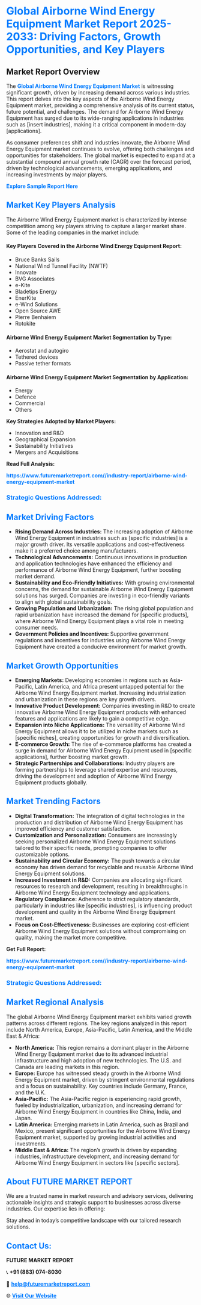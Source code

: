 <h1 style="color: #007BFF;">Global Airborne Wind Energy Equipment Market Report 2025-2033: Driving Factors, Growth Opportunities, and Key Players</h1>

<section id="overview">
<h2>Market Report Overview</h2>
<p>The <a href="https://www.futuremarketreport.com//industry-report/airborne-wind-energy-equipment-market" style="color: #007BFF; text-decoration: none;"><strong>Global Airborne Wind Energy Equipment Market</strong></a> is witnessing significant growth, driven by increasing demand across various industries. This report delves into the key aspects of the Airborne Wind Energy Equipment market, providing a comprehensive analysis of its current status, future potential, and challenges. The demand for Airborne Wind Energy Equipment has surged due to its wide-ranging applications in industries such as [insert industries], making it a critical component in modern-day [applications].</p>
<p>As consumer preferences shift and industries innovate, the Airborne Wind Energy Equipment market continues to evolve, offering both challenges and opportunities for stakeholders. The global market is expected to expand at a substantial compound annual growth rate (CAGR) over the forecast period, driven by technological advancements, emerging applications, and increasing investments by major players.</p>
</section>

<section id="overview">
<p><a href="https://www.futuremarketreport.com//request-sample/reportId=55500" style="color: #007BFF; text-decoration: none;"><strong>Explore Sample Report Here</strong></a></p>
</section>

<section id="key-players">
<h2 style="color: #007BFF;">Market Key Players Analysis</h2>
<p>The Airborne Wind Energy Equipment market is characterized by intense competition among key players striving to capture a larger market share. Some of the leading companies in the market include:</p>
<h4>Key Players Covered in the Airborne Wind Energy Equipment Report:</h4>
<ul><li>Bruce Banks Sails</li><li>National Wind Tunnel Facility (NWTF)</li><li>Innovate</li><li>BVG Associates</li><li>e-Kite</li><li>Bladetips Energy</li><li>EnerKite</li><li>e-Wind Solutions</li><li>Open Source AWE</li><li>Pierre Benhaiem</li><li>Rotokite</li></ul>
<h4>Airborne Wind Energy Equipment Market Segmentation by Type:</h4>
<ul><li>Aerostat and autogiro</li><li>Tethered devices</li><li>Passive tether formats</li></ul>

<h4>Airborne Wind Energy Equipment Market Segmentation by Application:</h4>
<ul><li>Energy</li><li>Defence</li><li>Commercial</li><li>Others</li></ul>
<p><strong>Key Strategies Adopted by Market Players:</strong></p>
<ul>
<li>Innovation and R&D</li>
<li>Geographical Expansion</li>
<li>Sustainability Initiatives</li>
<li>Mergers and Acquisitions</li>
</ul>
</section>

<section>
<p><strong>Read Full Analysis: </strong></p><a href="https://www.futuremarketreport.com//industry-report/airborne-wind-energy-equipment-market" style="color: #007BFF; text-decoration: none;"><strong>https://www.futuremarketreport.com//industry-report/airborne-wind-energy-equipment-market</strong></a>
<h3 style="color: #007BFF;">Strategic Questions Addressed:</h3>
</section>

<section id="driving-factors">
<h2 style="color: #007BFF;">Market Driving Factors</h2>
<ul>
<li><strong>Rising Demand Across Industries:</strong> The increasing adoption of Airborne Wind Energy Equipment in industries such as [specific industries] is a major growth driver. Its versatile applications and cost-effectiveness make it a preferred choice among manufacturers.</li>
<li><strong>Technological Advancements:</strong> Continuous innovations in production and application technologies have enhanced the efficiency and performance of Airborne Wind Energy Equipment, further boosting market demand.</li>
<li><strong>Sustainability and Eco-Friendly Initiatives:</strong> With growing environmental concerns, the demand for sustainable Airborne Wind Energy Equipment solutions has surged. Companies are investing in eco-friendly variants to align with global sustainability goals.</li>
<li><strong>Growing Population and Urbanization:</strong> The rising global population and rapid urbanization have increased the demand for [specific products], where Airborne Wind Energy Equipment plays a vital role in meeting consumer needs.</li>
<li><strong>Government Policies and Incentives:</strong> Supportive government regulations and incentives for industries using Airborne Wind Energy Equipment have created a conducive environment for market growth.</li>
</ul>
</section>

<section id="growth-opportunities">
<h2 style="color: #007BFF;">Market Growth Opportunities</h2>
<ul>
<li><strong>Emerging Markets:</strong> Developing economies in regions such as Asia-Pacific, Latin America, and Africa present untapped potential for the Airborne Wind Energy Equipment market. Increasing industrialization and urbanization in these regions are key growth drivers.</li>
<li><strong>Innovative Product Development:</strong> Companies investing in R&D to create innovative Airborne Wind Energy Equipment products with enhanced features and applications are likely to gain a competitive edge.</li>
<li><strong>Expansion into Niche Applications:</strong> The versatility of Airborne Wind Energy Equipment allows it to be utilized in niche markets such as [specific niches], creating opportunities for growth and diversification.</li>
<li><strong>E-commerce Growth:</strong> The rise of e-commerce platforms has created a surge in demand for Airborne Wind Energy Equipment used in [specific applications], further boosting market growth.</li>
<li><strong>Strategic Partnerships and Collaborations:</strong> Industry players are forming partnerships to leverage shared expertise and resources, driving the development and adoption of Airborne Wind Energy Equipment products globally.</li>
</ul>
</section>

<section id="trending-factors">
<h2 style="color: #007BFF;">Market Trending Factors</h2>
<ul>
<li><strong>Digital Transformation:</strong> The integration of digital technologies in the production and distribution of Airborne Wind Energy Equipment has improved efficiency and customer satisfaction.</li>
<li><strong>Customization and Personalization:</strong> Consumers are increasingly seeking personalized Airborne Wind Energy Equipment solutions tailored to their specific needs, prompting companies to offer customizable options.</li>
<li><strong>Sustainability and Circular Economy:</strong> The push towards a circular economy has driven demand for recyclable and reusable Airborne Wind Energy Equipment solutions.</li>
<li><strong>Increased Investment in R&D:</strong> Companies are allocating significant resources to research and development, resulting in breakthroughs in Airborne Wind Energy Equipment technology and applications.</li>
<li><strong>Regulatory Compliance:</strong> Adherence to strict regulatory standards, particularly in industries like [specific industries], is influencing product development and quality in the Airborne Wind Energy Equipment market.</li>
<li><strong>Focus on Cost-Effectiveness:</strong> Businesses are exploring cost-efficient Airborne Wind Energy Equipment solutions without compromising on quality, making the market more competitive.</li>
</ul>
</section>

<section>
<p><strong>Get Full Report: </strong></p><a href="https://www.futuremarketreport.com//industry-report/airborne-wind-energy-equipment-market" style="color: #007BFF; text-decoration: none;"><strong>https://www.futuremarketreport.com//industry-report/airborne-wind-energy-equipment-market</strong></a>
<h3 style="color: #007BFF;">Strategic Questions Addressed:</h3>
</section>


<section id="regional-analysis">
<h2 style="color: #007BFF;">Market Regional Analysis</h2>
<p>The global Airborne Wind Energy Equipment market exhibits varied growth patterns across different regions. The key regions analyzed in this report include North America, Europe, Asia-Pacific, Latin America, and the Middle East & Africa:</p>
<ul>
<li><strong>North America:</strong> This region remains a dominant player in the Airborne Wind Energy Equipment market due to its advanced industrial infrastructure and high adoption of new technologies. The U.S. and Canada are leading markets in this region.</li>
<li><strong>Europe:</strong> Europe has witnessed steady growth in the Airborne Wind Energy Equipment market, driven by stringent environmental regulations and a focus on sustainability. Key countries include Germany, France, and the U.K.</li>
<li><strong>Asia-Pacific:</strong> The Asia-Pacific region is experiencing rapid growth, fueled by industrialization, urbanization, and increasing demand for Airborne Wind Energy Equipment in countries like China, India, and Japan.</li>
<li><strong>Latin America:</strong> Emerging markets in Latin America, such as Brazil and Mexico, present significant opportunities for the Airborne Wind Energy Equipment market, supported by growing industrial activities and investments.</li>
<li><strong>Middle East & Africa:</strong> The region’s growth is driven by expanding industries, infrastructure development, and increasing demand for Airborne Wind Energy Equipment in sectors like [specific sectors].</li>
</ul>
</section>

<footer>
<h2 style="color: #007BFF;">About FUTURE MARKET REPORT</h2>
<p>We are a trusted name in market research and advisory services, delivering actionable insights and strategic support to businesses across diverse industries. Our expertise lies in offering:</p>

<p>Stay ahead in today’s competitive landscape with our tailored research solutions.</p>

<h2 style="color: #007BFF;">Contact Us:</h2>
<p><strong>FUTURE MARKET REPORT</strong></p>
<p>📞 <strong>+91 (883) 074-8030</strong></p>
<p>📧 <strong><a href="mailto:help@futuremarketreport.com" style="color: #007BFF;">help@futuremarketreport.com</a></strong></p>
<p>🌐 <strong><a href="https://www.futuremarketreport.com/" style="color: #007BFF;">Visit Our Website</a></strong></p>
</footer>